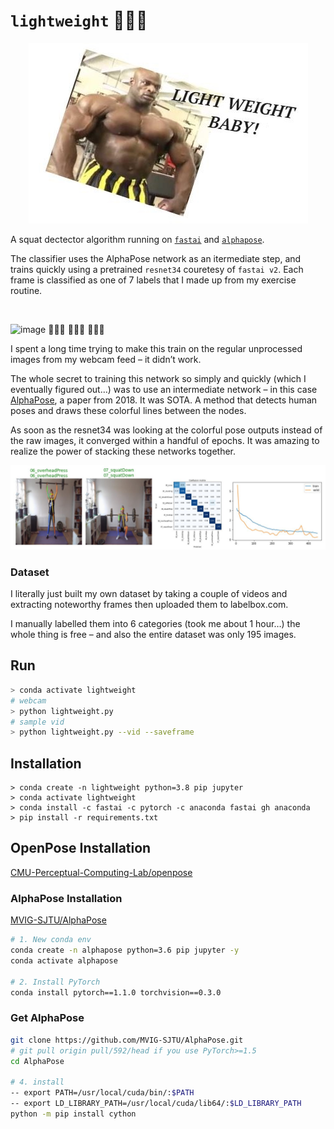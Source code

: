 
# `lightweight` 💪🎯💪

<p align="center">
  <img src="https://raw.githubusercontent.com/lukexyz/lightweight/master/media/ronnie_catchphrase.JPG">
</p>

A squat dectector algorithm running on [`fastai`](https://github.com/fastai/fastai) and [`alphapose`](https://github.com/MVIG-SJTU/AlphaPose). 

The classifier uses the AlphaPose network as an itermediate step, and trains quickly using a pretrained `resnet34` couretesy of `fastai v2`. Each frame is classified as one of 7 labels that I made up from my exercise routine. 

</br>  

![image](https://github.com/lukexyz/lightweight/blob/master/media/lw_demo_small.gif?raw=true)
💪😬💪 💪😙💪 💪🤪💪
</br>  

I spent a long time trying to make this train on the regular unprocessed images from my webcam feed – it didn’t work.

The whole secret to training this network so simply and quickly (which I eventually figured out…) was to use an intermediate network – in this case [AlphaPose](https://github.com/MVIG-SJTU/AlphaPose), a paper from 2018. It was SOTA. A method that detects human poses and draws these colorful lines between the nodes.

As soon as the resnet34 was looking at the colorful pose outputs instead of the raw images, it converged within a handful of epochs. It was amazing to realize the power of stacking these networks together.


![image](https://github.com/lukexyz/lightweight/blob/master/media/training_results.JPG?raw=true)


### Dataset
I literally just built my own dataset by taking a couple of videos and extracting noteworthy frames then uploaded them to labelbox.com.

I manually labelled them into 6 categories (took me about 1 hour…) the whole thing is free – and also the entire dataset was only 195 images.

## Run
```sh
> conda activate lightweight
# webcam
> python lightweight.py 
# sample vid 
> python lightweight.py --vid --saveframe
```


## Installation

```
> conda create -n lightweight python=3.8 pip jupyter
> conda activate lightweight
> conda install -c fastai -c pytorch -c anaconda fastai gh anaconda
> pip install -r requirements.txt
```





## OpenPose Installation

[CMU-Perceptual-Computing-Lab/openpose](https://github.com/CMU-Perceptual-Computing-Lab/openpose/blob/master/doc/installation/0_index.md#operating-systems-requirements-and-dependencies)

### AlphaPose Installation
[MVIG-SJTU/AlphaPose](https://github.com/MVIG-SJTU/AlphaPose/blob/master/docs/INSTALL.md)
```sh
# 1. New conda env
conda create -n alphapose python=3.6 pip jupyter -y
conda activate alphapose

# 2. Install PyTorch
conda install pytorch==1.1.0 torchvision==0.3.0
```

### Get AlphaPose
```sh
git clone https://github.com/MVIG-SJTU/AlphaPose.git
# git pull origin pull/592/head if you use PyTorch>=1.5
cd AlphaPose

# 4. install
-- export PATH=/usr/local/cuda/bin/:$PATH
-- export LD_LIBRARY_PATH=/usr/local/cuda/lib64/:$LD_LIBRARY_PATH
python -m pip install cython
```
